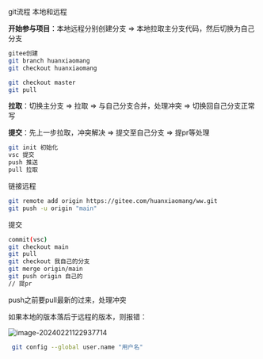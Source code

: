git流程 本地和远程

**开始参与项目**：本地远程分别创建分支 => 本地拉取主分支代码，然后切换为自己分支

```bash
gitee创建
git branch huanxiaomang
git checkout huanxiaomang

git checkout master
git pull
```

**拉取**：切换主分支 => 拉取 => 与自己分支合并，处理冲突 => 切换回自己分支正常写

**提交**：先上一步拉取，冲突解决 => 提交至自己分支 => 提pr等处理



```bash
git init 初始化
vsc 提交
push 推送
pull 拉取
```



链接远程

```bash
git remote add origin https://gitee.com/huanxiaomang/ww.git
git push -u origin "main"
```







提交

```bash
commit(vsc)
git checkout main
git pull
git checkout 我自己的分支
git merge origin/main
git push origin 自己的
// 提pr
```



push之前要pull最新的过来，处理冲突

如果本地的版本落后于远程的版本，则报错：

![image-20240221122937714](C:\Users\15500\AppData\Roaming\Typora\typora-user-images\image-20240221122937714.png)



```bash
 git config --global user.name "用户名"
```































